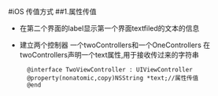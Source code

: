 #iOS	传值方式
##1.属性传值
- 在第二个界面的label显示第一个界面textfiled的文本的信息
- 建立两个控制器 一个twoControllers和一个OneControllers 在twoControllers声明一个text属性,用于接收传过来的字符串

        @interface TwoViewController : UIViewController
        @property(nonatomic,copy)NSString *text;//属性传值
        @end
